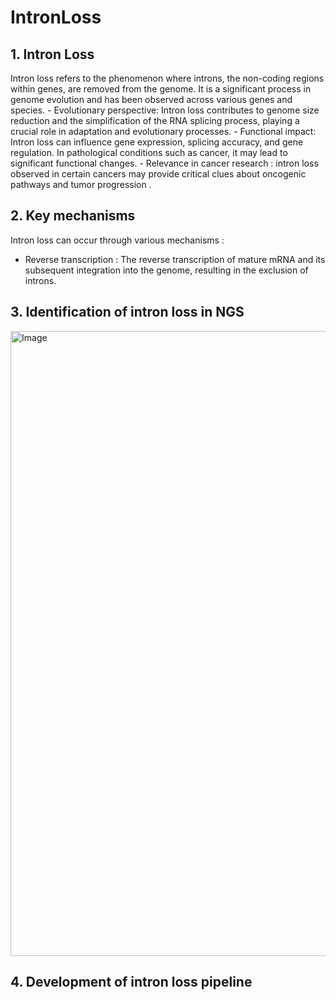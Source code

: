 # IntronLoss

## 1. Intron Loss 
Intron loss refers to the phenomenon where introns, the non-coding regions within genes, are removed from the genome. It is a significant process in genome evolution and has been observed across various genes and species. 
	- Evolutionary perspective: Intron loss contributes to genome size reduction and the simplification of the RNA splicing process, 	playing a crucial role in adaptation and evolutionary processes.
	- Functional impact: Intron loss can influence gene expression, splicing accuracy, and gene regulation. In pathological conditions such as cancer, it may lead to significant functional changes.
	- Relevance in  cancer research : intron loss observed in certain cancers may provide critical clues about oncogenic pathways and tumor progression .

## 2. Key mechanisms 
Intron loss can occur through various mechanisms : 

- Reverse transcription : The reverse transcription of mature mRNA and its subsequent integration into the genome, resulting in the exclusion of introns.

## 3. Identification of intron loss in NGS
<img src="https://github.com/user-attachments/assets/8c0403c9-f027-436d-a1b0-fc5a3140bc0e" alt="Image" height = "1000" width="1500">

## 4. Development of intron loss pipeline 
